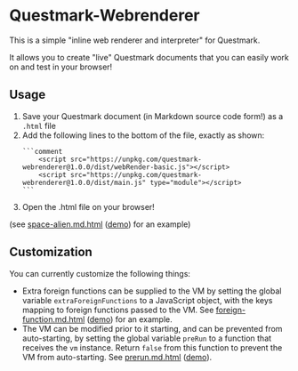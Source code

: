 # Questmark-Webrenderer

This is a simple "inline web renderer and interpreter" for Questmark.

It allows you to create "live" Questmark documents that you can easily work on and test in your browser!

## Usage

1. Save your Questmark document (in Markdown source code form!) as a `.html` file
2. Add the following lines to the bottom of the file, exactly as shown:
    ~~~
    ```comment
        <script src="https://unpkg.com/questmark-webrenderer@1.0.0/dist/webRender-basic.js"></script>
        <script src="https://unpkg.com/questmark-webrenderer@1.0.0/dist/main.js" type="module"></script>
    ```
    ~~~
3. Open the .html file on your browser!

(see [space-alien.md.html](https://github.com/jorisvddonk/questmark-webrenderer/blob/master/examples/space-alien.md.html) ([demo](https://raw.githack.com/jorisvddonk/questmark-webrenderer/main/examples/space-alien.md.html)) for an example)

## Customization

You can currently customize the following things:

* Extra foreign functions can be supplied to the VM by setting the global variable `extraForeignFunctions` to a JavaScript object, with the keys mapping to foreign functions passed to the VM. See [foreign-function.md.html](https://github.com/jorisvddonk/questmark-webrenderer/blob/master/examples/foreign-function.md.html) ([demo](https://raw.githack.com/jorisvddonk/questmark-webrenderer/main/examples/foreign-function.md.html)) for an example.
* The VM can be modified prior to it starting, and can be prevented from auto-starting, by setting the global variable `preRun` to a function that receives the `vm` instance. Return `false` from this function to prevent the VM from auto-starting. See [prerun.md.html](https://github.com/jorisvddonk/questmark-webrenderer/blob/master/examples/prerun.md.html) ([demo](https://raw.githack.com/jorisvddonk/questmark-webrenderer/main/examples/prerun.md.html)).

